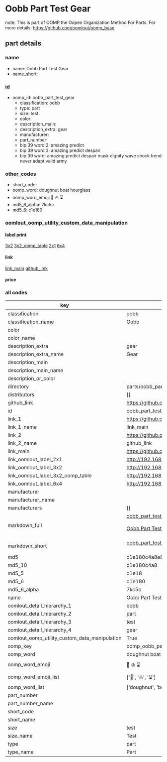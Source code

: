 # Oobb Part Test Gear  

note: This is part of OOMP the Oopen Organization Method For Parts. For more details: https://github.com/oomlout/oomp_base

##  part details





### name
* name: Oobb Part Test Gear
* name_short: 
### id
* oomp_id: oobb_part_test_gear
  * classification: oobb
  * type: part
  * size: test
  * color: 
  * description_main: 
  * description_extra: gear
  * manufacturer: 
  * part_number: 
  * bip 39 word 2: amazing predict
  * bip 39 word 3: amazing predict despair
  * bip 39 word: amazing predict despair mask dignity wave shock trend never adapt valid army

### other_codes
* short_code: 
* oomp_word: doughnut boat hourglass
* oomp_word_emoji :doughnut: :boat: :hourglass:
* md5_6_alpha: 7kc5c
* md5_6: c1e180






### oomlout_oomp_utility_custom_data_manipulation
#### label print
[3x2](http://192.168.1.245:1112/?label=oomp%207kc5c)
[3x2_oomp_table](http://192.168.1.107:1112/?label=oomp%207kc5c)
[2x1](http://192.168.1.242:1112/?label=oomp%207kc5c)
[6x4](http://192.168.1.55:1112/?label=oomp%207kc5c)    

#### link

[link_main](https://github.com/oomlout/oomlout_oomp_current_version_messy/tree/main/parts/oobb_part_test_gear) [github_link](https://github.com/oomlout/oomlout_oomp_part_src/tree/main/parts/oobb_part_test_gear)                             

#### price







### all codes 
| key | value |  
| --- | --- |  
| classification | oobb |  
| classification_name | Oobb |  
| color |  |  
| color_name |  |  
| description_extra | gear |  
| description_extra_name | Gear |  
| description_main |  |  
| description_main_name |  |  
| description_or_color |   |  
| directory | parts/oobb_part_test_gear |  
| distributors | [] |  
| github_link | https://github.com/oomlout/oomlout_oomp_part_src/tree/main/parts/oobb_part_test_gear |  
| id | oobb_part_test_gear |  
| link_1 | https://github.com/oomlout/oomlout_oomp_current_version_messy/tree/main/parts/oobb_part_test_gear |  
| link_1_name | link_main |  
| link_2 | https://github.com/oomlout/oomlout_oomp_part_src/tree/main/parts/oobb_part_test_gear |  
| link_2_name | github_link |  
| link_main | https://github.com/oomlout/oomlout_oomp_current_version_messy/tree/main/parts/oobb_part_test_gear |  
| link_oomlout_label_2x1 | http://192.168.1.242:1112/?label=oomp%207kc5c |  
| link_oomlout_label_3x2 | http://192.168.1.245:1112/?label=oomp%207kc5c |  
| link_oomlout_label_3x2_oomp_table | http://192.168.1.107:1112/?label=oomp%207kc5c |  
| link_oomlout_label_6x4 | http://192.168.1.55:1112/?label=oomp%207kc5c |  
| manufacturer |  |  
| manufacturer_name |  |  
| manufacturers | [] |  
| markdown_full | [oobb_part_test_gear](https://github.com/oomlout/oomlout_oomp_current_version_messy/tree/main/parts/oobb_part_test_gear)<br>[](https://github.com/oomlout/oomlout_oomp_current_version_messy/tree/main/parts/oobb_part_test_gear)<br>[Oobb Part Test Gear](https://github.com/oomlout/oomlout_oomp_current_version_messy/tree/main/parts/oobb_part_test_gear)<br><br> |  
| markdown_short | [oobb_part_test_gear](https://github.com/oomlout/oomlout_oomp_current_version_messy/tree/main/parts/oobb_part_test_gear)<br><br> |  
| md5 | c1e180c4a8e818cbdf9f0886782a683e |  
| md5_10 | c1e180c4a8 |  
| md5_5 | c1e18 |  
| md5_6 | c1e180 |  
| md5_6_alpha | 7kc5c |  
| name | Oobb Part Test Gear |  
| oomlout_detail_hierarchy_1 | oobb |  
| oomlout_detail_hierarchy_2 | part |  
| oomlout_detail_hierarchy_3 | test |  
| oomlout_detail_hierarchy_4 | gear |  
| oomlout_oomp_utility_custom_data_manipulation | True |  
| oomp_key | oomp_oobb_part_test_gear |  
| oomp_word | doughnut boat hourglass |  
| oomp_word_emoji | :doughnut: :boat: :hourglass: |  
| oomp_word_emoji_list | [':doughnut:', ':boat:', ':hourglass:'] |  
| oomp_word_list | ['doughnut', 'boat', 'hourglass'] |  
| part_number |  |  
| part_number_name |  |  
| short_code |  |  
| short_name |  |  
| size | test |  
| size_name | Test |  
| type | part |  
| type_name | Part |  
